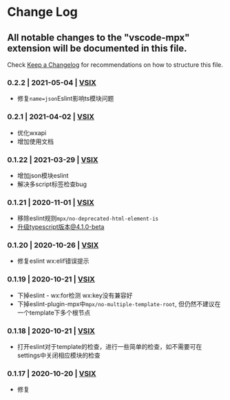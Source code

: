 # Change Log

## All notable changes to the "vscode-mpx" extension will be documented in this file.

Check [Keep a Changelog](http://keepachangelog.com/) for recommendations on how to structure this file.

### 0.2.2 | 2021-05-04 | [VSIX](https://marketplace.visualstudio.com/_apis/public/gallery/publishers/pagnkelly/vsextensions/mpx/0.2.2/vspackage)

- 修复`name=json`Eslint影响ts模块问题

### 0.2.1 | 2021-04-02 | [VSIX](https://marketplace.visualstudio.com/_apis/public/gallery/publishers/pagnkelly/vsextensions/mpx/0.2.1/vspackage)

- 优化wxapi
- 增加使用文档

### 0.1.22 | 2021-03-29 | [VSIX](https://marketplace.visualstudio.com/_apis/public/gallery/publishers/pagnkelly/vsextensions/mpx/0.1.22/vspackage)

- 增加json模块eslint
- 解决多script标签检查bug

### 0.1.21 | 2020-11-01 | [VSIX](https://marketplace.visualstudio.com/_apis/public/gallery/publishers/pagnkelly/vsextensions/mpx/0.1.21/vspackage)

- 移除eslint规则`mpx/no-deprecated-html-element-is`
- 升级typescript版本@4.1.0-beta

### 0.1.20 | 2020-10-26 | [VSIX](https://marketplace.visualstudio.com/_apis/public/gallery/publishers/pagnkelly/vsextensions/mpx/0.1.20/vspackage)

- 修复eslint wx:elif错误提示

### 0.1.19 | 2020-10-21 | [VSIX](https://marketplace.visualstudio.com/_apis/public/gallery/publishers/pagnkelly/vsextensions/mpx/0.1.19/vspackage)

- 下掉eslint - wx:for检测 wx:key没有兼容好
- 下掉eslint-plugin-mpx中`mpx/no-multiple-template-root`, 但仍然不建议在一个template下多个根节点

### 0.1.18 | 2020-10-21 | [VSIX](https://marketplace.visualstudio.com/_apis/public/gallery/publishers/pagnkelly/vsextensions/mpx/0.1.18/vspackage)

- 打开eslint对于template的检查，进行一些简单的检查，如不需要可在settings中关闭相应模块的检查

### 0.1.17 | 2020-10-20 | [VSIX](https://marketplace.visualstudio.com/_apis/public/gallery/publishers/pagnkelly/vsextensions/mpx/0.1.17/vspackage)

- 修复<script lang="ts">eslint错误

### 0.1.16 | 2020-09-10 | [VSIX](https://marketplace.visualstudio.com/_apis/public/gallery/publishers/pagnkelly/vsextensions/mpx/0.1.16/vspackage)

- 修复高亮与vetur冲突

### 0.1.15 | 2020-09-03 | [VSIX](https://marketplace.visualstudio.com/_apis/public/gallery/publishers/pagnkelly/vsextensions/mpx/0.1.15/vspackage)

- 增加format功能

### 0.1.14 | 2020-08-14 | [VSIX](https://marketplace.visualstudio.com/_apis/public/gallery/publishers/pagnkelly/vsextensions/mpx/0.1.14/vspackage)

- 增加js模块的lint
- 增加template的补全标签属性

### 0.1.13 | 2020-07-26 | [VSIX](https://marketplace.visualstudio.com/_apis/public/gallery/publishers/pagnkelly/vsextensions/mpx/0.1.13/vspackage)

- 修复bug
- 增加wxapi，可以在`<script>`里通过mpx.xxx查看wxapi

### 0.1.11 | 2020-07-13 | [VSIX](https://marketplace.visualstudio.com/_apis/public/gallery/publishers/pagnkelly/vsextensions/mpx/0.1.11/vspackage)

- 因存在无法解决问题，移除weppack，体积增大了
- 增加snippets语法,可以尝试输入`mpx`查看相关代码块

### 0.1.2 | 2019-12-17 | [VSIX](https://marketplace.visualstudio.com/_apis/public/gallery/publishers/pagnkelly/vsextensions/mpx/0.1.2/vspackage)

- 增加webpack优化包体积，下载更快

### 0.1.1 | 2019-12-16 | [VSIX](https://marketplace.visualstudio.com/_apis/public/gallery/publishers/pagnkelly/vsextensions/mpx/0.1.1/vspackage)

- 修复与vetur冲突

### 0.1.0 | 2019-12-11 | [VSIX](https://marketplace.visualstudio.com/_apis/public/gallery/publishers/pagnkelly/vsextensions/mpx/0.1.0/vspackage)

- 增加语言服务器语言

### 0.0.1 | 2019-12-03 | [VSIX](https://marketplace.visualstudio.com/_apis/public/gallery/publishers/pagnkelly/vsextensions/mpx/0.0.1/vspackage)

- 文字高亮 同vue插件

